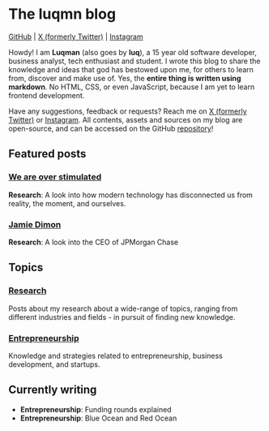 # The luqmn blog

[GitHub](https://github.com/theluqmn) | [X (formerly Twitter)](https://x.com/theluqmn) | [Instagram](https://instagram.com/theluqmn)

Howdy! I am **Luqman** (also goes by **luq**), a 15 year old software developer, business analyst, tech enthusiast and student. I wrote this blog to share the knowledge and ideas that god has bestowed upon me, for others to learn from, discover and make use of. Yes, the **entire thing is written using markdown**. No HTML, CSS, or even JavaScript, because I am yet to learn frontend development.

Have any suggestions, feedback or requests? Reach me on [X (formerly Twitter)](https://x.com/theluqmn) or [Instagram](https://instagram.com/theluqmn). All contents, assets and sources on my blog are open-source, and can be accessed on the GitHub [repository](https://github.com/theluqmn/blog)!

## Featured posts

### [We are over stimulated](https://theluqmn.github.io/blog/research/we-are-over-stimulated/)

**Research**: A look into how modern technology has disconnected us from reality, the moment, and ourselves.

### [Jamie Dimon](https://theluqmn.github.io/blog/research/jamie-dimon)

**Research**: A look into the CEO of JPMorgan Chase

## Topics

### [Research](https://theluqmn.github.io/blog/research/)

Posts about my research about a wide-range of topics, ranging from different industries and fields - in pursuit of finding new knowledge.

### [Entrepreneurship](https://theluqmn.github.io/blog/entrepreneurship/)

Knowledge and strategies related to entrepreneurship, business development, and startups.

## Currently writing

- **Entrepreneurship**: Funding rounds explained
- **Entrepreneurship**: Blue Ocean and Red Ocean
